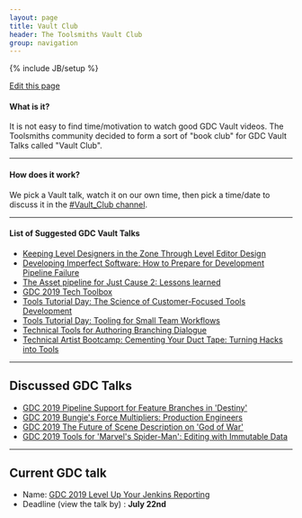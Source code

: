 ```yaml
---
layout: page
title: Vault Club
header: The Toolsmiths Vault Club
group: navigation
---
```

{% include JB/setup %}

<div class="right"><a href="https://github.com/TheToolsmiths/TheToolsmiths.github.io/edit/master/{{ page.path }}"><i class="fas fa-pencil-alt tag_box"></i> Edit this page </a></div>

#### What is it?
It is not easy to find time/motivation to watch good GDC Vault videos. The Toolsmiths community decided to form a sort of "book club" for GDC Vault Talks called "Vault Club".

<hr>

#### How does it work?
We pick a Vault talk, watch it on our own time, then pick a time/date to discuss it in the [#Vault_Club channel](https://thetoolsmiths.slack.com).

<hr>

#### List of Suggested GDC Vault Talks
- [Keeping Level Designers in the Zone Through Level Editor Design](https://www.gdcvault.com/play/1023235/Keeping-Level-Designers-in-the)
- [Developing Imperfect Software: How to Prepare for Development Pipeline Failure](https://www.gdcvault.com/play/1015531/Developing-Imperfect-Software-How-to)
- [The Asset pipeline for Just Cause 2: Lessons learned](https://www.gdcvault.com/play/1012232/The-Asset-pipeline-for-Just)
- [GDC 2019 Tech Toolbox](https://www.gdcvault.com/browse/gdc-19/play/1025699)
- [Tools Tutorial Day: The Science of Customer-Focused Tools Development](https://www.gdcvault.com/browse/gdc-19/play/1025812)
- [Tools Tutorial Day: Tooling for Small Team Workflows](https://www.gdcvault.com/browse/gdc-19/play/1025807)
- [Technical Tools for Authoring Branching Dialogue](https://www.gdcvault.com/browse/gdc-19/play/1025962)
- [Technical Artist Bootcamp: Cementing Your Duct Tape: Turning Hacks into Tools](https://www.gdcvault.com/browse/gdc-19/play/1025948)

<hr>

## Discussed GDC Talks
- [GDC 2019 Pipeline Support for Feature Branches in 'Destiny'](https://www.gdcvault.com/play/1025992/Pipeline-Support-for-Feature-Branches)
- [GDC 2019 Bungie's Force Multipliers: Production Engineers](https://www.gdcvault.com/play/1025970/Bungie-s-Force-Multipliers-Production)
- [GDC 2019 The Future of Scene Description on 'God of War'](https://www.gdcvault.com/play/1025969/The-Future-of-Scene-Description)
- [GDC 2019 Tools for 'Marvel's Spider-Man': Editing with Immutable Data](https://www.gdcvault.com/play/1026080/Tools-for-Marvel-s-Spider)

<hr>

## Current GDC talk
- Name: [GDC 2019 Level Up Your Jenkins Reporting](https://www.gdcvault.com/browse/gdc-19/play/1026019)
- Deadline (view the talk by) : **July 22nd**
